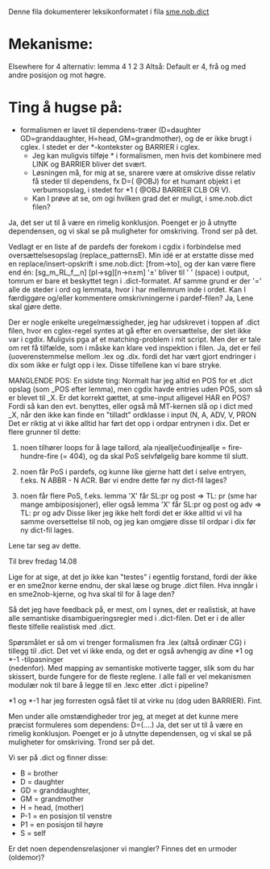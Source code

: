 Denne fila dokumenterer leksikonformatet i fila [sme.nob.dict](http://gtsvn.uit.no/langtech/trunk/langs/sme/tools/mt/cgbased/lex/sme.nob.dict)

# Mekanisme:

Elsewhere for 4 alternativ: lemma 4 1 2 3
Altså: Default er 4, frå og med andre posisjon og mot høgre.

# Ting å hugse på:

* formalismen er lavet til dependens-træer (D=daughter GD=granddaughter, H=head, GM=grandmother),
og de er ikke brugt i cglex. I stedet er der *-kontekster og BARRIER i cglex.
    - Jeg kan muligvis tilføje * i formalismen, men hvis det kombinere
med LINK og BARRIER bliver det svært.
    - Løsningen må, for mig at se, snarere være at omskrive disse relativ få steder til dependens,
fx D=(<H> @OBJ) for et humant objekt i et verbumsopslag, i stedet for *1 (<H> @OBJ BARRIER CLB OR V).
    - Kan I prøve at se, om ogi hvilken grad det er muligt, i sme.nob.dict filen?

Ja, det ser ut til å være en rimelig konklusjon. Poenget er jo å utnytte dependensen, og vi skal se på muligheter for omskriving. Trond ser på det.

Vedlagt er en liste af de pardefs der forekom i cgdix i forbindelse med
oversættelsesopslag (replace_patternsE). Min idé er at erstatte disse
med en replace/insert-opskrift i sme.nob.dict: [from->to], og der kan
være flere end én: [sg_m_RL_f__n] [pl->sg][n->n±m]
'±' bliver til ' ' (space) i output, tomrum er bare et beskyttet tegn i
.dict-formatet. Af samme grund er der '=' alle de steder i ord og
lemmata, hvor i har mellemrum inde i ordet.
Kan I færdiggøre og/eller kommentere omskrivningerne i pardef-filen?
Ja, Lene skal gjøre dette.

Der er nogle enkelte uregelmæssigheder, jeg har udskrevet i toppen af
.dict filen, hvor en cglex-regel syntes at gå efter en oversættelse, der
slet ikke var i  cgdix. Muligvis pga af et matching-problem i mit
script. Men der er tale om ret få tilfælde, som i måske kan klare ved
inspektion i filen.
Ja, det er feil (uoverenstemmelse mellom .lex og .dix. fordi det har vært gjort endringer i dix som ikke er fulgt opp i lex.
Disse tilfellene kan vi bare stryke.

MANGLENDE POS:
En sidste ting: Normalt har jeg altid en POS for et .dict opslag (som
_POS efter lemma), men cgdix havde entries uden POS, som så er blevet
til _X. Er det korrekt gættet, at sme-input alligevel HAR en POS? Fordi
så kan den evt. benyttes, eller også må MT-kernen slå op i dict med _X,
når den ikke kan finde en "tilladt" ordklasse i input (N, A, ADV, V, PRON
Det er riktig at vi ikke alltid har ført det opp i ordpar entrynen i dix. Det er flere grunner til dette:

1) noen tilhører loops for å lage tallord, ala njeallječuođinjeallje = fire-hundre-fire (= 404),
og da skal PoS selvfølgelig bare komme til slutt.

2) noen får PoS i pardefs, og kunne like gjerne hatt det i selve entryen, f.eks. N ABBR - N ACR. Bør vi endre dette før
ny dict-fil lages?

3) noen får flere PoS, f.eks. lemma 'X' får SL:pr og post => TL: pr (sme har mange ambiposisjoner), eller også
lemma 'X' får SL:pr og post og adv => TL: pr og adv
Disse liker jeg ikke helt fordi det er ikke alltid vi vil ha samme oversettelse til nob, og jeg kan omgjøre disse
til ordpar i dix før ny dict-fil lages.

Lene tar seg av dette.

Til brev fredag 14.08

Lige for at sige, at det jo ikke kan "testes" i egentlig forstand, fordi der ikke er en sme2nor kerne endnu, der skal læse og bruge .dict filen.
Hva inngår i en sme2nob-kjerne, og hva skal til for å lage den?

Så det jeg have feedback på, er mest, om I synes, det er realistisk, at have alle semantiske disambigueringsregler med i .dict-filen.
Det er i de aller fleste tilfelle realistisk med .dict.

Spørsmålet er så om vi trenger formalismen fra .lex (altså ordinær CG) i tillegg til .dict. Det vet vi ikke enda, og det er også avhengig av dine *1 og *-1 -tilpasninger \
(nedenfor).
Med mapping av semantiske motiverte tagger, slik som du har skissert, burde fungere for de fleste reglene.
I alle fall er vel mekanismen modulær nok til bare å legge til en .lexc etter .dict i pipeline?

*1 og *-1 har jeg forresten også fået til at virke nu (dog uden BARRIER).
Fint.

Men under alle omstændigheder tror jeg, at meget at det kunne mere præcist formuleres som dependens: D=(....)
Ja, det ser ut til å være en rimelig konklusjon. Poenget er jo å utnytte dependensen, og vi skal se på muligheter for omskriving. Trond ser på det.

Vi ser på .dict og finner disse:

* B = brother
* D = daughter
* GD = granddaughter,
* GM = grandmother
* H = head, (mother)
* P-1 = en posisjon til venstre
* P1 = en posisjon til høyre
* S = self

Er det noen dependensrelasjoner vi mangler?
Finnes det en urmoder (oldemor)?

